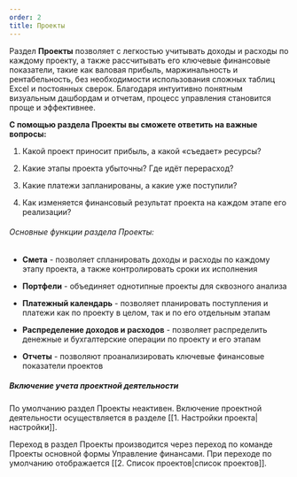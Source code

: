 ```yaml
---
order: 2
title: Проекты
---
```


Раздел **Проекты** позволяет с легкостью учитывать доходы и расходы по каждому проекту, а также рассчитывать его ключевые финансовые показатели, такие как валовая прибыль, маржинальность и рентабельность, без необходимости использования сложных таблиц Excel и постоянных сверок. Благодаря интуитивно понятным визуальным дашбордам и отчетам, процесс управления становится проще и эффективнее.

**С помощью раздела Проекты вы сможете ответить на важные вопросы:**

1. Какой проект приносит прибыль, а какой «съедает» ресурсы?

2. Какие этапы проекта убыточны? Где идёт перерасход?

3. Какие платежи запланированы, а какие уже поступили?

4. Как изменяется финансовый результат проекта на каждом этапе его реализации?

###### Основные функции раздела Проекты:

-  **Смета** - позволяет спланировать доходы и расходы по каждому этапу проекта, а также контролировать сроки их исполнения

-  **Портфели** - объединяет однотипные проекты для сквозного анализа

-  **Платежный календарь** - позволяет планировать поступления и платежи как по проекту в целом, так и по его отдельным этапам

-  **Распределение доходов и расходов** - позволяет распределить денежные и бухгалтерские операции по проекту и его этапам

-  **Отчеты** - позволяют проанализировать ключевые финансовые показатели проектов

##### Включение учета проектной деятельности

По умолчанию раздел Проекты неактивен. Включение проектной деятельности осуществляется в разделе \[\[1. Настройки проекта|настройки\]\].

Переход в раздел Проекты производится через переход по команде Проекты основной формы Управление финансами. При переходе по умолчанию отображается \[\[2. Список проектов|список проектов\]\].